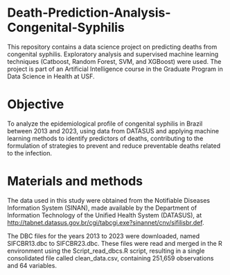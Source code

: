 # Death-Prediction-Analysis-Congenital-Syphilis

This repository contains a data science project on predicting deaths from congenital syphilis. Exploratory analysis and supervised machine learning techniques (Catboost, Random Forest, SVM, and XGBoost) were used. The project is part of an Artificial Intelligence course in the Graduate Program in Data Science in Health at USF.

# Objective

To analyze the epidemiological profile of congenital syphilis in Brazil between 2013 and 2023, using data from DATASUS and applying machine learning methods to identify predictors of deaths, contributing to the formulation of strategies to prevent and reduce preventable deaths related to the infection.

# Materials and methods

The data used in this study were obtained from the Notifiable Diseases Information System (SINAN), made available by the Department of Information Technology of the Unified Health System (DATASUS), at http://tabnet.datasus.gov.br/cgi/tabcgi.exe?sinannet/cnv/sifilisbr.def.

The DBC files for the years 2013 to 2023 were downloaded, named SIFCBR13.dbc to SIFCBR23.dbc. These files were read and merged in the R environment using the Script_read_dbcs.R script, resulting in a single consolidated file called clean_data.csv, containing 251,659 observations and 64 variables.





